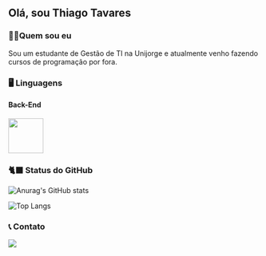 ## Olá, sou Thiago Tavares

### 🧍‍♂️Quem sou eu
Sou um estudante de Gestão de TI na Unijorge e atualmente venho fazendo cursos de programação por fora.
### 🖥️ Linguagens

#### Back-End
<div> 
    <img height = "70em" <img src="https://cdn.jsdelivr.net/gh/devicons/devicon@latest/icons/csharp/csharp-original.svg" />
</div>
          
### 🐈‍⬛ Status do GitHub
![Anurag's GitHub stats](https://github-readme-stats.vercel.app/api?username=Kayorisz)

![Top Langs](https://github-readme-stats.vercel.app/api/top-langs/?username=Kayorisz&layout=compact)

### 📞 Contato
[<img src="https://img.shields.io/badge/-Gmail-%23333?style=for-the-badge&logo=gmail&logoColor=white" target="_blank"></a>](mailto:tthiago.work@gmail.com)